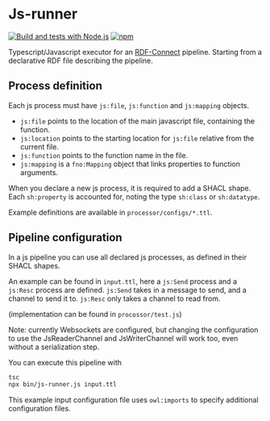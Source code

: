 # Js-runner

[![Build and tests with Node.js](https://github.com/rdf-connect/js-runner/actions/workflows/build-test.yml/badge.svg)](https://github.com/rdf-connect/js-runner/actions/workflows/build-test.yml) [![npm](https://img.shields.io/npm/v/@rdfc/js-runner.svg?style=popout)](https://npmjs.com/package/@rdfc/js-runner)

Typescript/Javascript executor for an [RDF-Connect](https://rdf-connect.github.io/rdfc.github.io/) pipeline. Starting from a declarative RDF file describing the pipeline.

## Process definition

Each js process must have `js:file`, `js:function` and `js:mapping` objects.

- `js:file` points to the location of the main javascript file, containing the function.
- `js:location` points to the starting location for `js:file` relative from the current file.
- `js:function` points to the function name in the file.
- `js:mapping` is a `fno:Mapping` object that links properties to function arguments.

When you declare a new js process, it is required to add a SHACL shape.
Each `sh:property` is accounted for, noting the type `sh:class` or `sh:datatype`.

Example definitions are available in `processor/configs/*.ttl`.

## Pipeline configuration

In a js pipeline you can use all declared js processes, as defined in their SHACL shapes.

An example can be found in `input.ttl`, here a `js:Send` process and a `js:Resc` process are defined.
`js:Send` takes in a message to send, and a channel to send it to.
`js:Resc` only takes a channel to read from.

(implementation can be found in `procossor/test.js`)

Note: currently Websockets are configured, but changing the configuration to use the JsReaderChannel and JsWriterChannel will work too, even without a serialization step.

You can execute this pipeline with

```bash
tsc
npx bin/js-runner.js input.ttl 
```

This example input configuration file uses `owl:imports` to specify additional configuration files.
